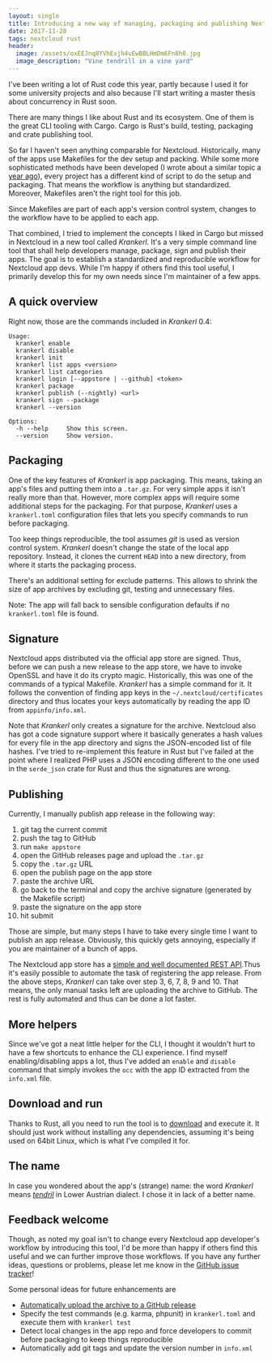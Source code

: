```yaml
---
layout: single
title: Introducing a new way of managing, packaging and publishing Nextcloud apps
date: 2017-11-28
tags: nextcloud rust
header:
  image: /assets/oxEEJnq8YVhExjh4vEwBBLHmDm6Fn8h8.jpg
  image_description: "Vine tendrill in a vine yard"
---
```


I've been writing a lot of Rust code this year, partly because I used it for some
university projects and also because I'll start writing a master thesis about
concurrency in Rust soon.

There are many things I like about Rust and its ecosystem. One of them is the
great CLI tooling with Cargo. Cargo is Rust's build, testing, packaging and
crate publishing tool.

So far I haven't seen anything comparable for Nextcloud. Historically, many of the
apps use Makefiles for the dev setup and packing. While some more sophisticated
methods have been developed (I wrote about a similar topic a
[year ago](/2016/11/29/sign-nextcloud-app.html)), every project has a different
kind of script to do the setup and packaging. That means the workflow is anything
but standardized. Moreover, Makefiles aren't the right tool for this job.

Since Makefiles are part of each app's version control system, changes to the
workflow have to be applied to each app.

That combined, I tried to implement the concepts I liked in Cargo but missed in
Nextcloud in a new tool called *Krankerl*. It's a very simple command line tool
that shall help developers manage, package, sign and publish their apps. The goal
is to establish a standardized and reproducible workflow for Nextcloud app devs.
While I'm happy if others find this tool useful, I primarily develop this for
my own needs since I'm maintainer of a few apps.

## A quick overview

Right now, those are the commands included in *Krankerl* 0.4:

```
Usage:
  krankerl enable
  krankerl disable
  krankerl init
  krankerl list apps <version>
  krankerl list categories
  krankerl login [--appstore | --github] <token>
  krankerl package
  krankerl publish (--nightly) <url>
  krankerl sign --package
  krankerl --version

Options:
  -h --help     Show this screen.
  --version     Show version.
```

## Packaging

One of the key features of *Krankerl* is app packaging. This means, taking an
app's files and putting them into a `.tar.gz`. For very simple apps it isn't really
more than that. However, more complex apps will require some additional steps for
the packaging. For that purpose, *Krankerl* uses a `krankerl.toml` configuration
files that lets you specify commands to run before packaging.

Too keep things reproducible, the tool assumes *git* is used as version control system.
*Krankerl* doesn't change the state of the local app repository. Instead, it clones
the current `HEAD` into a new directory, from where it starts the packaging process.

There's an additional setting for exclude patterns. This allows to shrink the size
of app archives by excluding git, testing and unnecessary files.

Note: The app will fall back to sensible configuration defaults if no `krankerl.toml`
file is found.

## Signature

Nextcloud apps distributed via the official app store are signed. Thus, before we
can push a new release to the app store, we have to invoke OpenSSL and have it
do its crypto magic. Historically, this was one of the commands of a typical
Makefile. *Krankerl* has a simple command for it. It follows the convention of
finding app keys in the `~/.nextcloud/certificates` directory and thus locates
your keys automatically by reading the app ID from `appinfo/info.xml`.

Note that *Krankerl* only creates a signature for the archive. Nextcloud also has
got a code signature support where it basically generates a hash values for every
file in the app directory and signs the JSON-encoded list of file hashes. I've
tried to re-implement this feature in Rust but I've failed at the point where
I realized PHP uses a JSON encoding different to the one used in the `serde_json`
crate for Rust and thus the signatures are wrong.

## Publishing

Currently, I manually publish app release in the following way:

1. git tag the current commit
2. push the tag to GitHub
3. run `make appstore`
4. open the GitHub releases page and upload the `.tar.gz`
5. copy the `.tar.gz` URL
6. open the publish page on the app store
7. paste the archive URL
8. go back to the terminal and copy the archive signature (generated by the Makefile script)
9. paste the signature on the app store
10. hit submit

Those are simple, but many steps I have to take every single time I want to
publish an app release. Obviously, this quickly gets annoying, especially if you
are maintainer of a bunch of apps.

The Nextcloud app store has a
[simple and well documented REST API](https://nextcloudappstore.readthedocs.io/en/latest/restapi.html).Thus it's
easily possible to automate the task of registering the app release. From the above steps,
*Krankerl* can take over step 3, 6, 7, 8, 9 and 10. That means, the only manual tasks left are
uploading the archive to GitHub. The rest is fully automated and thus can be done a lot faster.

## More helpers

Since we've got a neat little helper for the CLI, I thought it wouldn't hurt to have a few
shortcuts to enhance the CLI experience. I find myself enabling/disabling apps a lot, thus
I've added an `enable` and `disable` command that simply invokes the `occ` with the app ID
extracted from the `info.xml` file.

## Download and run

Thanks to Rust, all you need to run the tool is to
[download](https://github.com/ChristophWurst/krankerl/releases) and execute it. It should just
work without installing any dependencies, assuming it's being used on 64bit Linux, which is
what I've compiled it for.

## The name

In case you wondered about the app's (strange) name: the word *Krankerl* means
[*tendril*](https://www.instagram.com/p/BatDv1DhhOe/) in Lower Austrian dialect.
I chose it in lack of a better name.

## Feedback welcome

Though, as noted my goal isn't to change every Nextcloud app developer's workflow by
introducing this tool, I'd be more than happy if others find this useful and we can further
improve those workflows. If you have any further ideas, questions or problems, please let me
know in the [GitHub issue tracker](https://github.com/ChristophWurst/krankerl/issues)!

Some personal ideas for future enhancements are
* [Automatically upload the archive to a GitHub release](https://github.com/ChristophWurst/krankerl/issues/8)
* Specify the test commands (e.g. karma, phpunit) in `krankerl.toml` and execute
  them with `krankerl test`
* Detect local changes in the app repo and force developers to commit before
  packaging to keep things reproducible
* Automatically add git tags and update the version number in `info.xml`
